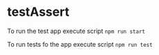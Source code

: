 # testAssert


To run the test app execute script `npm run start`

To run tests fo the app execute script `npm run test`